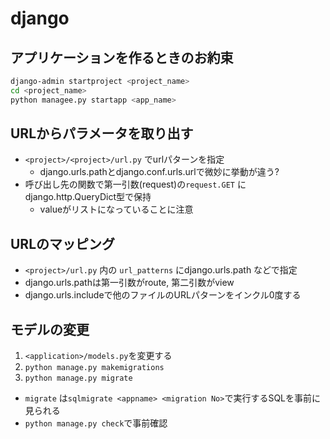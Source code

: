 # django

## アプリケーションを作るときのお約束

```sh
django-admin startproject <project_name>
cd <project_name>
python managee.py startapp <app_name>
```

## URLからパラメータを取り出す

* `<project>/<project>/url.py` でurlパターンを指定
  * django.urls.pathとdjango.conf.urls.urlで微妙に挙動が違う?
* 呼び出し先の関数で第一引数(request)の`request.GET` にdjango.http.QueryDict型で保持
  * valueがリストになっていることに注意

## URLのマッピング

* `<project>/url.py` 内の `url_patterns` にdjango.urls.path などで指定
* django.urls.pathは第一引数がroute, 第二引数がview
* django.urls.includeで他のファイルのURLパターンをインクル0度する


## モデルの変更

1. `<application>/models.py`を変更する
2. `python manage.py makemigrations`
3. `python manage.py migrate`

* `migrate` は`sqlmigrate <appname> <migration No>`で実行するSQLを事前に見られる
* `python manage.py check`で事前確認